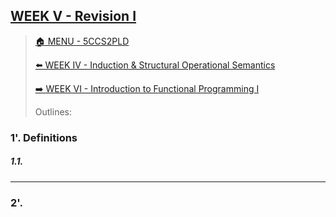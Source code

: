 ## [WEEK V - Revision I](https://keats.kcl.ac.uk/pluginfile.php/9681310/mod_resource/content/6/Week5-revision.pdf)

>[🏠 MENU - 5CCS2PLD](year2/5ccs2pld.md)
>
>[⬅️ WEEK IV - Induction & Structural Operational Semantics](year2/5ccs2pld/w4.md)
>
>[➡️ WEEK VI - Introduction to Functional Programming I](year2/5ccs2pld/w6.md)
>
>Outlines:
>
>



### 1'. Definitions

##### 1.1. 



---

### 2'. 



